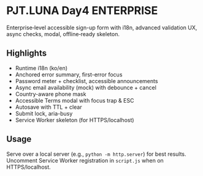 # PJT.LUNA Day4 ENTERPRISE
Enterprise‑level accessible sign-up form with i18n, advanced validation UX, async checks, modal, offline‑ready skeleton.

## Highlights
- Runtime i18n (ko/en)
- Anchored error summary, first-error focus
- Password meter + checklist, accessible announcements
- Async email availability (mock) with debounce + cancel
- Country-aware phone mask
- Accessible Terms modal with focus trap & ESC
- Autosave with TTL + clear
- Submit lock, aria-busy
- Service Worker skeleton (for HTTPS/localhost)

## Usage
Serve over a local server (e.g., `python -m http.server`) for best results.
Uncomment Service Worker registration in `script.js` when on HTTPS/localhost.
